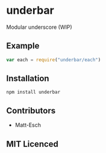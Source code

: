 # underbar

<!--
    [![build status][1]][2]
    [![NPM version][3]][4]
    [![Coverage Status][5]][6]
    [![gemnasium Dependency Status][7]][8]
    [![Davis Dependency status][9]][10]
-->

<!-- [![browser support][11]][12] -->

Modular underscore (WIP)

## Example

```js
var each = require("underbar/each")

```

## Installation

`npm install underbar`

## Contributors

 - Matt-Esch

## MIT Licenced

  [1]: https://secure.travis-ci.org/Matt-Esch/underbar.png
  [2]: https://travis-ci.org/Matt-Esch/underbar
  [3]: https://badge.fury.io/js/underbar.png
  [4]: https://badge.fury.io/js/underbar
  [5]: https://coveralls.io/repos/Matt-Esch/underbar/badge.png
  [6]: https://coveralls.io/r/Matt-Esch/underbar
  [7]: https://gemnasium.com/Matt-Esch/underbar.png
  [8]: https://gemnasium.com/Matt-Esch/underbar
  [9]: https://david-dm.org/Matt-Esch/underbar.png
  [10]: https://david-dm.org/Matt-Esch/underbar
  [11]: https://ci.testling.com/Matt-Esch/underbar.png
  [12]: https://ci.testling.com/Matt-Esch/underbar
